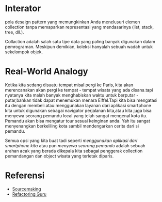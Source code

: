 # Interator

pola desaign pattern yang memungkinkan Anda menelusuri elemen collection tanpa memaparkan representasi yang mendasarinya (list, stack, tree, dll.).

Collaction adalah salah satu tipe data yang paling banyak digunakan dalam pemrograman. Meskipun demikian, koleksi hanyalah sebuah wadah untuk sekelompok objek.


#  Real-World Analogy

Ketika kita sedang disuatu tempat misal pergi ke Paris, kita akan merencanakan akan pergi ke tempat - tempat wisata yang ada disana.tapi nyatanya kita malah banyak menghabiskan waktu untuk berputar - putar,bahkan tidak dapat menemukan menara Eiffel.Tapi kita bisa mengatasi itu dengan membeli atau menggunakan layanan dari aplikasi smartphone kita untuk digunakan sebagai navigator perjalanan kita,atau kita juga bisa menyewa seorang pemandu local yang telah sangat mengenal kota itu. Pemandu akan bisa mengatur tour sesuai keinginan anda. Yah itu sangat menyenangkan berkeliling kota sambil mendengarkan cerita dari si pemandu.

Semua opsi yang kita buat tadi seperti *menggunakan aplikasi dari smartphone kita* atau pun *menyewa seorang pemandu* adalah sebuah arahan acak yang berada dikepala kita sebagai penggerak collection pemandangan dan object wisata yang terletak diparis.


# Referensi

* [Sourcemaking](https://sourcemaking.com/design_patterns/iterator/php)
* [Refactoring Guru](https://refactoring.guru/design-patterns/iterator)